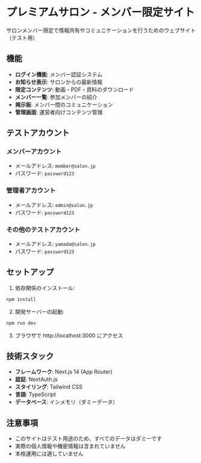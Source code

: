 # プレミアムサロン - メンバー限定サイト

サロンメンバー限定で情報共有やコミュニケーションを行うためのウェブサイト（テスト用）

## 機能

- **ログイン機能**: メンバー認証システム
- **お知らせ表示**: サロンからの最新情報
- **限定コンテンツ**: 動画・PDF・資料のダウンロード
- **メンバー一覧**: 参加メンバーの紹介
- **掲示板**: メンバー間のコミュニケーション
- **管理画面**: 運営者向けコンテンツ管理

## テストアカウント

### メンバーアカウント
- メールアドレス: `member@salon.jp`
- パスワード: `password123`

### 管理者アカウント
- メールアドレス: `admin@salon.jp`
- パスワード: `password123`

### その他のテストアカウント
- メールアドレス: `yamada@salon.jp`
- パスワード: `password123`

## セットアップ

1. 依存関係のインストール:
```bash
npm install
```

2. 開発サーバーの起動:
```bash
npm run dev
```

3. ブラウザで http://localhost:3000 にアクセス

## 技術スタック

- **フレームワーク**: Next.js 14 (App Router)
- **認証**: NextAuth.js
- **スタイリング**: Tailwind CSS
- **言語**: TypeScript
- **データベース**: インメモリ（ダミーデータ）

## 注意事項

- このサイトはテスト用途のため、すべてのデータはダミーです
- 実際の個人情報や機密情報は含まれていません
- 本格運用には適していません
